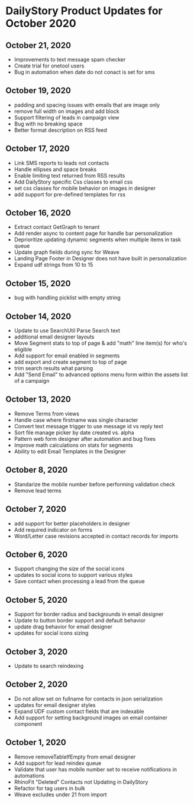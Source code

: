 # DailyStory Product Updates for October 2020
## October 21, 2020
* Improvements to text message spam checker
* Create trial for onetool users
* Bug in automation when date do not conact is set for sms

## October 19, 2020
* padding and spacing issues with emails that are image only
* remove full width on images and add block
* Support filtering of leads in campaign view
* Bug with no breaking space
* Better format description on RSS feed

## October 17, 2020
* Link SMS reports to leads not contacts
* Handle ellipses and space breaks
* Enable limiting text returned from RSS results
* Add DailyStory specific Css classes to email css
* set css classes for mobile behavior on images in designer
* add support for pre-defined templates for rss

## October 16, 2020
* Extract contact GetGraph to tenant
* Add render async to content page for handle bar personalization
* Deprioritize updating dynamic segments when multiple items in task queue
* Update graph fields during sync for Weave
* Landing Page Footer in Designer does not have built in personalization
* Expand udf strings from 10 to 15

## October 15, 2020
* bug with handling picklist with empty string

## October 14, 2020
* Update to use SearchUtil Parse Search text
* additional email designer layouts
* Move Segment stats to top of page & add "math" line item(s) for who's eligible
* Add support for email enabled in segments
* add export and create segment to top of page
* trim search results what parsing
* Add "Send Email" to advanced options menu form within the assets list of a campaign

## October 13, 2020
* Remove Terms from views
* Handle case where firstname was single character
* Convert text message trigger to use message id vs reply text
* Sort file manage picker by date created vs. alpha
* Pattern web form designer after automation and bug fixes
* Improve math calculations on stats for segments
* Ability to edit Email Templates in the Designer

## October 8, 2020
* Standarize the mobile number before performing validation check
* Remove lead terms

## October 7, 2020
* add support for better placeholders in designer
* Add required indicator on forms
* Word/Letter case revisions accepted in contact records for imports

## October 6, 2020
* Support changing the size of the social icons
* updates to social icons to support various styles
* Save contact when processing a lead from the queue

## October 5, 2020
* Support for border radius and backgrounds in email designer
* Update to button border support and default behavior
* update drag behavior for email designer
* updates for social icons sizing

## October 3, 2020
* Update to search reindexing

## October 2, 2020
* Do not allow set on fullname for contacts in json serialization
* updates for email designer styles
* Expand UDF custom contact fields that are indexable
* Add support for setting background images on email container component

## October 1, 2020
* Remove removeTableIfEmpty from email designer
* Add support for lead reindex queue
* Validate that user has mobile number set to receive notifications in automations
* RhinoFit "Deleted" Contacts not Updating in DailyStory
* Refactor for tag users in bulk
* Weave excludes under 21 from import
